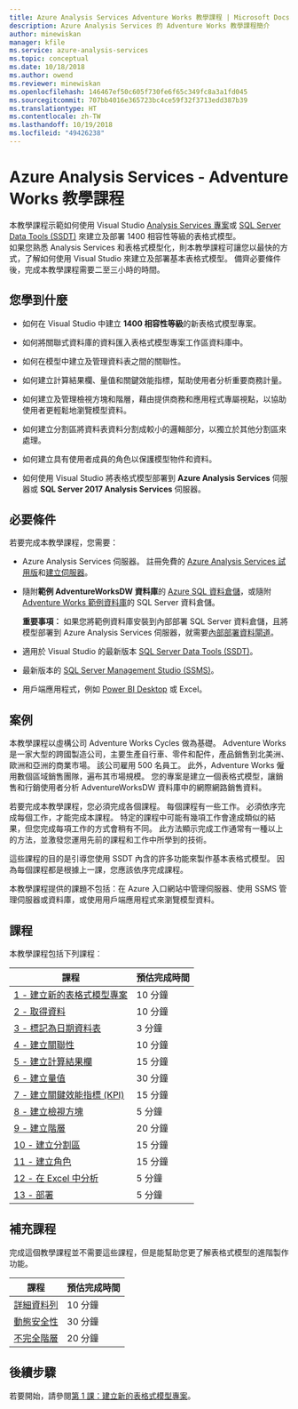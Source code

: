 ```yaml
---
title: Azure Analysis Services Adventure Works 教學課程 | Microsoft Docs
description: Azure Analysis Services 的 Adventure Works 教學課程簡介
author: minewiskan
manager: kfile
ms.service: azure-analysis-services
ms.topic: conceptual
ms.date: 10/18/2018
ms.author: owend
ms.reviewer: minewiskan
ms.openlocfilehash: 146467ef50c605f730fe6f65c349fc8a3a1fd045
ms.sourcegitcommit: 707bb4016e365723bc4ce59f32f3713edd387b39
ms.translationtype: HT
ms.contentlocale: zh-TW
ms.lasthandoff: 10/19/2018
ms.locfileid: "49426238"
---
```

# <a name="azure-analysis-services---adventure-works-tutorial"></a>Azure Analysis Services - Adventure Works 教學課程

本教學課程示範如何使用 Visual Studio [Analysis Services 專案](https://marketplace.visualstudio.com/items?itemName=ProBITools.MicrosoftAnalysisServicesModelingProjects)或 [SQL Server Data Tools (SSDT)](https://docs.microsoft.com/sql/ssdt/download-sql-server-data-tools-ssdt) 來建立及部署 1400 相容性等級的表格式模型。  
如果您熟悉 Analysis Services 和表格式模型化，則本教學課程可讓您以最快的方式，了解如何使用 Visual Studio 來建立及部署基本表格式模型。 備齊必要條件後，完成本教學課程需要二至三小時的時間。  
  
## <a name="what-you-learn"></a>您學到什麼   
  
-   如何在 Visual Studio 中建立 **1400 相容性等級**的新表格式模型專案。
  
-   如何將關聯式資料庫的資料匯入表格式模型專案工作區資料庫中。  
  
-   如何在模型中建立及管理資料表之間的關聯性。  
  
-   如何建立計算結果欄、量值和關鍵效能指標，幫助使用者分析重要商務計量。  
  
-   如何建立及管理檢視方塊和階層，藉由提供商務和應用程式專屬視點，以協助使用者更輕鬆地瀏覽模型資料。  
  
-   如何建立分割區將資料表資料分割成較小的邏輯部分，以獨立於其他分割區來處理。  
  
-   如何建立具有使用者成員的角色以保護模型物件和資料。  
  
-   如何使用 Visual Studio 將表格式模型部署到 **Azure Analysis Services** 伺服器或 **SQL Server 2017 Analysis Services** 伺服器。  
  
## <a name="prerequisites"></a>必要條件  
若要完成本教學課程，您需要：  
  
-   Azure Analysis Services 伺服器。 註冊免費的 [Azure Analysis Services 試用版](https://azure.microsoft.com/services/analysis-services/)和[建立伺服器](../analysis-services-create-server.md)。 

-   隨附**範例 AdventureWorksDW 資料庫**的 [Azure SQL 資料倉儲](../../sql-data-warehouse/create-data-warehouse-portal.md)，或隨附 [Adventure Works 範例資料庫](https://github.com/Microsoft/sql-server-samples/releases/tag/adventureworks)的 SQL Server 資料倉儲。

    **重要事項︰** 如果您將範例資料庫安裝到內部部署 SQL Server 資料倉儲，且將模型部署到 Azure Analysis Services 伺服器，就需要[內部部署資料閘道](../analysis-services-gateway.md)。

-   適用於 Visual Studio 的最新版本 [SQL Server Data Tools (SSDT)](https://msdn.microsoft.com/library/mt204009.aspx)。

-   最新版本的 [SQL Server Management Studio (SSMS)](https://docs.microsoft.com/sql/ssms/download-sql-server-management-studio-ssms)。    

-   用戶端應用程式，例如 [Power BI Desktop](https://powerbi.microsoft.com/desktop/) 或 Excel。 

## <a name="scenario"></a>案例  
本教學課程以虛構公司 Adventure Works Cycles 做為基礎。 Adventure Works 是一家大型的跨國製造公司，主要生產自行車、零件和配件，產品銷售到北美洲、歐洲和亞洲的商業市場。 該公司雇用 500 名員工。 此外，Adventure Works 僱用數個區域銷售團隊，遍布其市場規模。 您的專案是建立一個表格式模型，讓銷售和行銷使用者分析 AdventureWorksDW 資料庫中的網際網路銷售資料。  
  
若要完成本教學課程，您必須完成各個課程。 每個課程有一些工作。 必須依序完成每個工作，才能完成本課程。 特定的課程中可能有幾項工作會達成類似的結果，但您完成每項工作的方式會稍有不同。 此方法顯示完成工作通常有一種以上的方法，並激發您運用先前的課程和工作中所學到的技術。  
  
這些課程的目的是引導您使用 SSDT 內含的許多功能來製作基本表格式模型。 因為每個課程都是根據上一課，您應該依序完成課程。
  
本教學課程提供的課題不包括：在 Azure 入口網站中管理伺服器、使用 SSMS 管理伺服器或資料庫，或使用用戶端應用程式來瀏覽模型資料。 


## <a name="lessons"></a>課程  
本教學課程包括下列課程︰  
  
|課程|預估完成時間|  
|----------|------------------------------|  
|[1 - 建立新的表格式模型專案](../tutorials/aas-lesson-1-create-a-new-tabular-model-project.md)|10 分鐘|  
|[2 - 取得資料](../tutorials/aas-lesson-2-get-data.md)|10 分鐘|  
|[3 - 標記為日期資料表](../tutorials/aas-lesson-3-mark-as-date-table.md)|3 分鐘|  
|[4 - 建立關聯性](../tutorials/aas-lesson-4-create-relationships.md)|10 分鐘|  
|[5 - 建立計算結果欄](../tutorials/aas-lesson-5-create-calculated-columns.md)|15 分鐘|
|[6 - 建立量值](../tutorials/aas-lesson-6-create-measures.md)|30 分鐘|  
|[7 - 建立關鍵效能指標 (KPI)](../tutorials/aas-lesson-7-create-key-performance-indicators.md)|15 分鐘|  
|[8 - 建立檢視方塊](../tutorials/aas-lesson-8-create-perspectives.md)|5 分鐘|  
|[9 - 建立階層](../tutorials/aas-lesson-9-create-hierarchies.md)|20 分鐘|  
|[10 - 建立分割區](../tutorials/aas-lesson-10-create-partitions.md)|15 分鐘|  
|[11 - 建立角色](../tutorials/aas-lesson-11-create-roles.md)|15 分鐘|  
|[12 - 在 Excel 中分析](../tutorials/aas-lesson-12-analyze-in-excel.md)|5 分鐘| 
|[13 - 部署](../tutorials/aas-lesson-13-deploy.md)|5 分鐘|  
  
## <a name="supplemental-lessons"></a>補充課程  
完成這個教學課程並不需要這些課程，但是能幫助您更了解表格式模型的進階製作功能。  
  
|課程|預估完成時間|  
|----------|------------------------------|  
|[詳細資料列](../tutorials/aas-supplemental-lesson-detail-rows.md)|10 分鐘|
|[動態安全性](../tutorials/aas-supplemental-lesson-dynamic-security.md)|30 分鐘|
|[不完全階層](../tutorials/aas-supplemental-lesson-ragged-hierarchies.md)|20 分鐘| 

  
## <a name="next-steps"></a>後續步驟  
若要開始，請參閱[第 1 課：建立新的表格式模型專案](../tutorials/aas-lesson-1-create-a-new-tabular-model-project.md)。  
  
  
  

